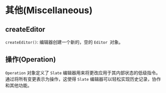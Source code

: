 # 其他(Miscellaneous)

## createEditor

`createEditor()`: 编辑器创建一个新的，空的 `Editor `对象。

## 操作(Operation)

`Operation` 对象定义了 `Slate` 编辑器用来将更改应用于其内部状态的低级指令。 通过将所有变更表示为操作，这使得 `Slate` 编辑器可以轻松实现历史记录，协作和其他功能。

